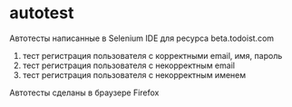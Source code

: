 # autotest

Автотесты написанные в Selenium IDE для ресурса beta.todoist.com

1) тест регистрация пользователя с корректными email, имя, пароль
2) тест регистрация пользователя с некорректным email
3) тест регистрация пользователя с некорректным именем

Автотесты сделаны в браузере Firefox
